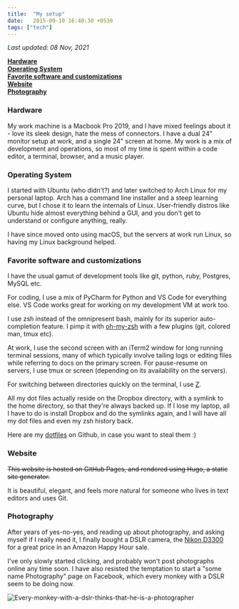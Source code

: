 ```yaml
---
title:  "My setup"
date:   2015-09-10 16:40:30 +0530
tags: ["tech"]
---
```

_Last updated: 08 Nov, 2021_

**[Hardware](#hardware)  
[Operating System](#operating-system)  
[Favorite software and customizations](#favorite-software-and-customizations)  
[Website](#website)  
[Photography](#photography)**

### Hardware
My work machine is a Macbook Pro 2019, and I have mixed feelings about it - love its sleek design, hate the mess of connectors. I have a dual 24" monitor setup at work, and a single 24" screen at home. My work is a mix of development and operations, so most of my time is spent within a code editor, a terminal, browser, and a music player.

### Operating System
I started with Ubuntu (who didn't?) and later switched to Arch Linux for my personal laptop. Arch has a command line installer and a steep learning curve, but I chose it to learn the internals of Linux. User-friendly distros like Ubuntu hide almost everything behind a GUI, and you don't get to understand or configure anything, really.

I have since moved onto using macOS, but the servers at work run Linux, so having my Linux background helped.

### Favorite software and customizations
I have the usual gamut of development tools like git, python, ruby, Postgres, MySQL etc.

For coding, I use a mix of PyCharm for Python and VS Code for everything else. VS Code works great for working on my development VM at work too.

I use zsh instead of the omnipresent bash, mainly for its superior auto-completion feature. I pimp it with [oh-my-zsh](http://ohmyz.sh/) with a few plugins (git, colored man, tmux etc).

At work, I use the second screen with an iTerm2 window for long running terminal sessions, many of which typically involve tailing logs or editing files while referring to docs on the primary screen. For pause-resume on servers, I use tmux or screen (depending on its availability on the servers).

For switching between directories quickly on the terminal, I use [Z](https://github.com/rupa/z).

All my dot files actually reside on the Dropbox directory, with a symlink to the home directory, so that they're always backed up. If I lose my laptop, all I have to do is install Dropbox and do the symlinks again, and I will have all my dot files and even my zsh history back.

Here are my [dotfiles](https://github.com/sumeshpremraj/dot-files) on Github, in case you want to steal them :)

### Website
<del>This website is hosted on GitHub Pages, and rendered using Hugo, a static site generator. 

It is beautiful, elegant, and feels more natural for someone who lives in text editors and uses Git.

### Photography
After years of yes-no-yes, and reading up about photography, and asking myself if I really need it, I finally bought a DSLR camera, the [Nikon D3300](http://www.nikon.co.in/en_IN/product/digital-slr-cameras/d3300) for a great price in an Amazon Happy Hour sale.

I've only slowly started clicking, and probably won't post photographs online any time soon. I have also resisted the temptation to start a "some name Photography" page on Facebook, which every monkey with a DSLR seem to be doing now.

![Every-monkey-with-a-dslr-thinks-that-he-is-a-photographer](https://i.pinimg.com/originals/ed/7f/8b/ed7f8bf89d61184dd038831c49c7f0fa.jpg)

